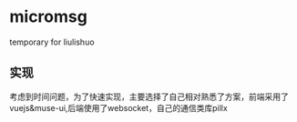 # micromsg
temporary for liulishuo

## 实现
考虑到时间问题，为了快速实现，主要选择了自己相对熟悉了方案，前端采用了vuejs&muse-ui,后端使用了websocket，自己的通信类库pillx
